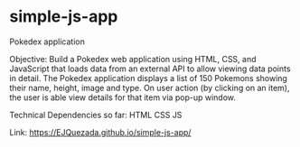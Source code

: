 # simple-js-app
Pokedex application

Objective: 
  Build a Pokedex web application using HTML, CSS, and JavaScript that loads data from an external API to allow viewing data points in detail.
  The Pokedex application displays a list of 150 Pokemons showing their name, height, image and type.
  On user action (by clicking on an item), the user is able view details for that item via pop-up window.

Technical Dependencies so far:
  HTML
  CSS
  JS
  
Link: https://EJQuezada.github.io/simple-js-app/
